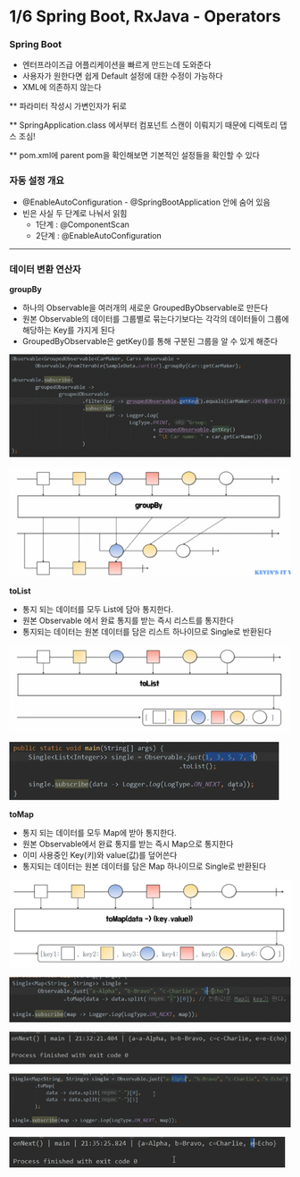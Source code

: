 # 1/6 Spring Boot, RxJava - Operators

### Spring Boot

- 엔터프라이즈급 어플리케이션을 빠르게 만드는데 도와준다
- 사용자가 원한다면 쉽게 Default 설정에 대한 수정이 가능하다
- XML에 의존하지 않는다

 ** 파라미터 작성시 가변인자가 뒤로

** SpringApplication.class 에서부터 컴포넌트 스캔이 이뤄지기 때문에 디렉토리 댑스 조심!

** pom.xml에 parent pom을 확인해보면 기본적인 설정들을 확인할 수 있다

### 자동 설정 개요

- @EnableAutoConfiguration - @SpringBootApplication 안에 숨어 있음
- 빈은 사실 두 단계로 나눠서 읽힘
    - 1단계 : @ComponentScan
    - 2단계 : @EnableAutoConfiguration

---

### 데이터 변환 연산자

**groupBy**

- 하나의 Observable을 여러개의 새로운 GroupedByObservable로 만든다
- 원본 Observable의 데이터를 그룹별로 묶는다기보다는 각각의 데이터들이 그룹에 해당하는 Key를 가지게 된다
- GroupedByObservable은 getKey()를 통해 구분된 그룹을 알 수 있게 해준다

![스크린샷 2022-01-06 오후 12.36.45.png](1.png)

![스크린샷 2022-01-06 오후 12.35.55.png](2.png)

**toList**

- 통지 되는 데이터를 모두 List에 담아 통지한다.
- 원본 Observable 에서 완료 통지를 받는 즉시 리스트를 통지한다
- 통지되는 데이터는 원본 데이터를 담은 리스트 하나이므로 Single로 반환된다

![스크린샷 2022-01-06 오후 12.37.07.png](3.png)

![스크린샷 2022-01-06 오후 12.40.27.png](4.png)

**toMap**

- 통지 되는 데이터를 모두 Map에 받아 통지한다.
- 원본 Observable에서 완료 통지를 받는 즉시 Map으로 통지한다
- 이미 사용중인 Key(키)와 value(값)를 덮어쓴다
- 통지되는 데이터는 원본 데이터를 담은 Map 하나이므로 Single로 반환된다

![스크린샷 2022-01-06 오후 12.44.11.png](5.png)

![스크린샷 2022-01-06 오후 12.44.24.png](6.png)

![스크린샷 2022-01-06 오후 12.44.41.png](7.png)

![스크린샷 2022-01-06 오후 12.45.39.png](8.png)

![스크린샷 2022-01-06 오후 12.45.58.png](9.png)